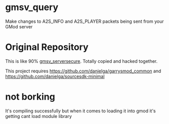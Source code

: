 # gmsv_query
Make changes to A2S_INFO and A2S_PLAYER packets being sent from your GMod server

# Original Repository
This is like 90% [gmsv_serversecure](https://github.com/danielga/gmsv_serversecure ). Totally copied and hacked together. 

This project requires https://github.com/danielga/garrysmod_common and https://github.com/danielga/sourcesdk-minimal

# not borking
It's compiling successfully but when it comes to loading it into gmod it's getting cant load module library
